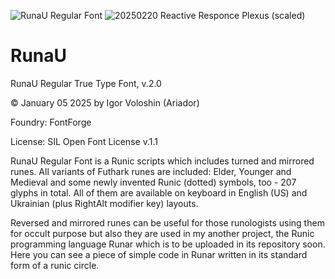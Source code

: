![RunaU Regular Font](https://github.com/user-attachments/assets/b24dd716-9dd4-4e24-9937-66d5145a3ae7)
![20250220 Reactive Responce Plexus (scaled)](https://github.com/user-attachments/assets/7d7fcbc0-bf49-4896-b7cc-59d910b530e9)


# RunaU
RunaU Regular True Type Font, v.2.0

© January 05 2025 by Igor Voloshin (Ariador)

Foundry: FontForge

License: SIL Open Font License v.1.1

RunaU Regular Font is a Runic scripts which includes turned and mirrored runes. All variants of Futhark runes are included: Elder, Younger and Medieval and some newly invented Runic (dotted) symbols, too - 207 glyphs in total. All of them are available on keyboard in English (US) and Ukrainian (plus RightAlt modifier key) layouts.

Reversed and mirrored runes can be useful for those runologists using them for occult purpose but also they are used in my another project, the Runic programming language Runar which is to be uploaded in its repository soon. Here you can see a piece of simple code in Runar written in its standard form of a runic circle.
